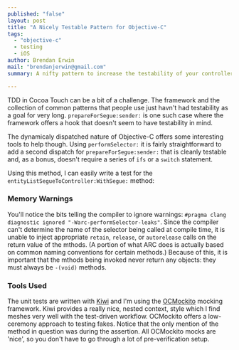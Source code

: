 ```yaml
---
published: "false"
layout: post
title: "A Nicely Testable Pattern for Objective-C"
tags: 
  - "objective-c"
  - testing
  - iOS
author: Brendan Erwin
mail: "brendanjerwin@gmail.com"
summary: A nifty pattern to increase the testability of your controllers.

---
```


TDD in Cocoa Touch can be a bit of a challenge. The framework and the collection of common patterns that people use just havn't had testability as a goal for very long. `prepareForSegue:sender:` is one such case where the framework offers a hook that doesn't seem to have testability in mind.

The dynamicaly dispatched nature of Objective-C offers some interesting tools to help though. Using `performSelector:` it is fairly straightforward to add a second dispatch for `prepareForSegue:sender:` that is cleanly testable and, as a bonus, doesn't require a series of `ifs` or a `switch` statement.

<script src="https://gist.github.com/brendanjerwin/5677203.js"></script>

Using this method, I can easily write a test for the `entityListSegueToController:WithSegue:` method:

<script src="https://gist.github.com/brendanjerwin/5677228.js"></script>

### Memory Warnings
You'll notice the bits telling the compiler to ignore warnings: `#pragma clang diagnostic ignored "-Warc-performSelector-leaks"`.
Since the compiler can't determine the name of the selector being called at compile time, it is unable to inject appropriate `retain`, `release`, or `autorelease` calls on the return value of the mthods. (A portion of what ARC does is actually based on common naming conventions for certain methods.)
Because of this, it is important that the mthods being invoked never return any objects: they must always be `-(void)` methods.

### Tools Used
The unit tests are written with [Kiwi](https://github.com/allending/Kiwi) and I'm using the [OCMockito](https://github.com/jonreid/OCMockito) mocking framework.
Kiwi provides a really nice, nested context, style which I find meshes very well with the test-driven workflow.
OCMockito offers a low-ceremony approach to testing fakes. Notice that the only mention of the method in question was during the assertion. All OCMockito mocks are 'nice', so you don't have to go through a lot of pre-verification setup.
